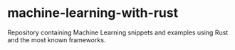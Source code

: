# machine-learning-with-rust
Repository containing Machine Learning snippets and examples using Rust and the most known frameworks.
